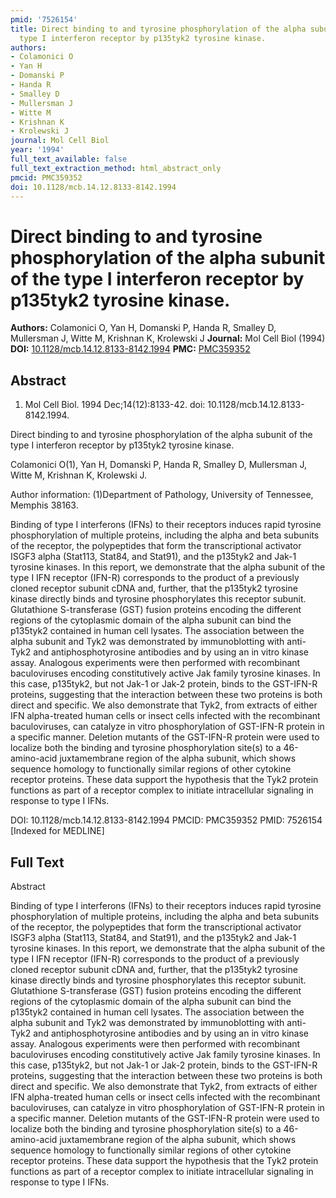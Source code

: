 ```yaml
---
pmid: '7526154'
title: Direct binding to and tyrosine phosphorylation of the alpha subunit of the
  type I interferon receptor by p135tyk2 tyrosine kinase.
authors:
- Colamonici O
- Yan H
- Domanski P
- Handa R
- Smalley D
- Mullersman J
- Witte M
- Krishnan K
- Krolewski J
journal: Mol Cell Biol
year: '1994'
full_text_available: false
full_text_extraction_method: html_abstract_only
pmcid: PMC359352
doi: 10.1128/mcb.14.12.8133-8142.1994
---
```


# Direct binding to and tyrosine phosphorylation of the alpha subunit of the type I interferon receptor by p135tyk2 tyrosine kinase.
**Authors:** Colamonici O, Yan H, Domanski P, Handa R, Smalley D, Mullersman J, Witte M, Krishnan K, Krolewski J
**Journal:** Mol Cell Biol (1994)
**DOI:** [10.1128/mcb.14.12.8133-8142.1994](https://doi.org/10.1128/mcb.14.12.8133-8142.1994)
**PMC:** [PMC359352](https://www.ncbi.nlm.nih.gov/pmc/articles/PMC359352/)

## Abstract

1. Mol Cell Biol. 1994 Dec;14(12):8133-42. doi: 10.1128/mcb.14.12.8133-8142.1994.

Direct binding to and tyrosine phosphorylation of the alpha subunit of the type 
I interferon receptor by p135tyk2 tyrosine kinase.

Colamonici O(1), Yan H, Domanski P, Handa R, Smalley D, Mullersman J, Witte M, 
Krishnan K, Krolewski J.

Author information:
(1)Department of Pathology, University of Tennessee, Memphis 38163.

Binding of type I interferons (IFNs) to their receptors induces rapid tyrosine 
phosphorylation of multiple proteins, including the alpha and beta subunits of 
the receptor, the polypeptides that form the transcriptional activator ISGF3 
alpha (Stat113, Stat84, and Stat91), and the p135tyk2 and Jak-1 tyrosine 
kinases. In this report, we demonstrate that the alpha subunit of the type I IFN 
receptor (IFN-R) corresponds to the product of a previously cloned receptor 
subunit cDNA and, further, that the p135tyk2 tyrosine kinase directly binds and 
tyrosine phosphorylates this receptor subunit. Glutathione S-transferase (GST) 
fusion proteins encoding the different regions of the cytoplasmic domain of the 
alpha subunit can bind the p135tyk2 contained in human cell lysates. The 
association between the alpha subunit and Tyk2 was demonstrated by 
immunoblotting with anti-Tyk2 and antiphosphotyrosine antibodies and by using an 
in vitro kinase assay. Analogous experiments were then performed with 
recombinant baculoviruses encoding constitutively active Jak family tyrosine 
kinases. In this case, p135tyk2, but not Jak-1 or Jak-2 protein, binds to the 
GST-IFN-R proteins, suggesting that the interaction between these two proteins 
is both direct and specific. We also demonstrate that Tyk2, from extracts of 
either IFN alpha-treated human cells or insect cells infected with the 
recombinant baculoviruses, can catalyze in vitro phosphorylation of GST-IFN-R 
protein in a specific manner. Deletion mutants of the GST-IFN-R protein were 
used to localize both the binding and tyrosine phosphorylation site(s) to a 
46-amino-acid juxtamembrane region of the alpha subunit, which shows sequence 
homology to functionally similar regions of other cytokine receptor proteins. 
These data support the hypothesis that the Tyk2 protein functions as part of a 
receptor complex to initiate intracellular signaling in response to type I IFNs.

DOI: 10.1128/mcb.14.12.8133-8142.1994
PMCID: PMC359352
PMID: 7526154 [Indexed for MEDLINE]

## Full Text

Abstract

Binding of type I interferons (IFNs) to their receptors induces rapid tyrosine phosphorylation of multiple proteins, including the alpha and beta subunits of the receptor, the polypeptides that form the transcriptional activator ISGF3 alpha (Stat113, Stat84, and Stat91), and the p135tyk2 and Jak-1 tyrosine kinases. In this report, we demonstrate that the alpha subunit of the type I IFN receptor (IFN-R) corresponds to the product of a previously cloned receptor subunit cDNA and, further, that the p135tyk2 tyrosine kinase directly binds and tyrosine phosphorylates this receptor subunit. Glutathione S-transferase (GST) fusion proteins encoding the different regions of the cytoplasmic domain of the alpha subunit can bind the p135tyk2 contained in human cell lysates. The association between the alpha subunit and Tyk2 was demonstrated by immunoblotting with anti-Tyk2 and antiphosphotyrosine antibodies and by using an in vitro kinase assay. Analogous experiments were then performed with recombinant baculoviruses encoding constitutively active Jak family tyrosine kinases. In this case, p135tyk2, but not Jak-1 or Jak-2 protein, binds to the GST-IFN-R proteins, suggesting that the interaction between these two proteins is both direct and specific. We also demonstrate that Tyk2, from extracts of either IFN alpha-treated human cells or insect cells infected with the recombinant baculoviruses, can catalyze in vitro phosphorylation of GST-IFN-R protein in a specific manner. Deletion mutants of the GST-IFN-R protein were used to localize both the binding and tyrosine phosphorylation site(s) to a 46-amino-acid juxtamembrane region of the alpha subunit, which shows sequence homology to functionally similar regions of other cytokine receptor proteins. These data support the hypothesis that the Tyk2 protein functions as part of a receptor complex to initiate intracellular signaling in response to type I IFNs.
